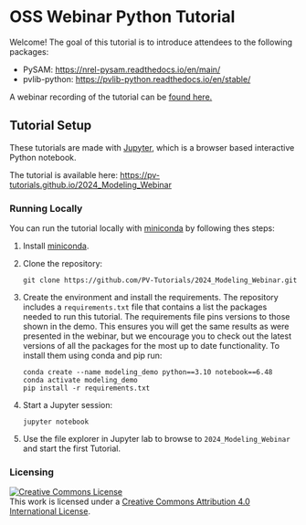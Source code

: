 # OSS Webinar Python Tutorial
Welcome! The goal of this tutorial is to introduce attendees to the following packages:
* PySAM: https://nrel-pysam.readthedocs.io/en/main/
* pvlib-python: https://pvlib-python.readthedocs.io/en/stable/

A webinar recording of the tutorial can be [found here.](https://www.youtube.com/watch?v=T4LJd894JsE) 

## Tutorial Setup
These tutorials are made with [Jupyter](https://jupyter.org), which is a
browser based interactive Python notebook.

The tutorial is available here: https://pv-tutorials.github.io/2024_Modeling_Webinar

### Running Locally

You can run the tutorial locally with
[miniconda](https://docs.conda.io/en/latest/miniconda.html) by following thes
steps:

1. Install [miniconda](https://docs.conda.io/en/latest/miniconda.html).

1. Clone the repository:

   ```
   git clone https://github.com/PV-Tutorials/2024_Modeling_Webinar.git
   ```

1. Create the environment and install the requirements. The repository includes
   a `requirements.txt` file that contains a list the packages needed to run
   this tutorial. The requirements file pins versions to those shown in the demo.
   This ensures you will get the same results as were presented in the webinar, but
   we encourage you to check out the latest versions of all the packages for the most
   up to date functionality. To install them using conda and pip run:

   ```
   conda create --name modeling_demo python==3.10 notebook==6.48
   conda activate modeling_demo
   pip install -r requirements.txt
   ```

1. Start a Jupyter session:

   ```
   jupyter notebook
   ```

1. Use the file explorer in Jupyter lab to browse to `2024_Modeling_Webinar`
   and start the first Tutorial.


### Licensing

<a rel="license" href="http://creativecommons.org/licenses/by/4.0/"><img alt="Creative Commons License" style="border-width:0" src="https://i.creativecommons.org/l/by/4.0/88x31.png" /></a><br />This work is licensed under a <a rel="license" href="http://creativecommons.org/licenses/by/4.0/">Creative Commons Attribution 4.0 International License</a>.

